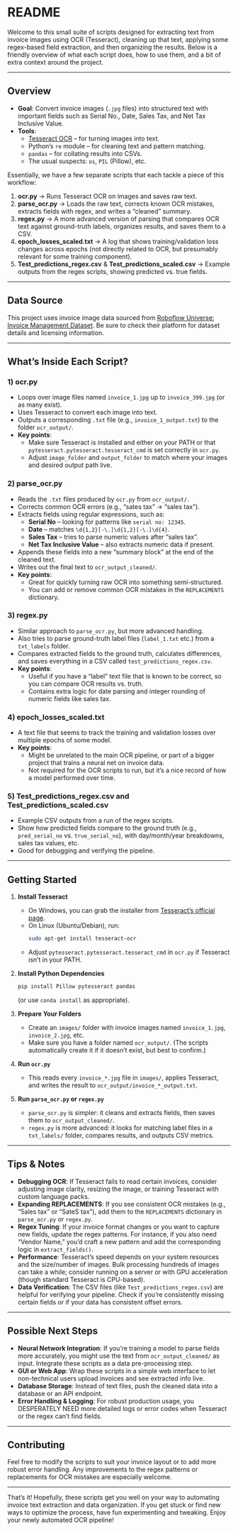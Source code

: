 # README

Welcome to this small suite of scripts designed for extracting text from invoice images using OCR (Tesseract), cleaning up that text, applying some regex-based field extraction, and then organizing the results. Below is a friendly overview of what each script does, how to use them, and a bit of extra context around the project.

---

## Overview

- **Goal**: Convert invoice images (`.jpg` files) into structured text with important fields such as Serial No., Date, Sales Tax, and Net Tax Inclusive Value.
- **Tools**:
  - [Tesseract OCR](https://github.com/tesseract-ocr/tesseract) – for turning images into text.
  - Python’s `re` module – for cleaning text and pattern matching.
  - `pandas` – for collating results into CSVs.
  - The usual suspects: `os`, `PIL` (Pillow), etc.

Essentially, we have a few separate scripts that each tackle a piece of this workflow:

1. **ocr.py** → Runs Tesseract OCR on images and saves raw text.
2. **parse\_ocr.py** → Loads the raw text, corrects known OCR mistakes, extracts fields with regex, and writes a “cleaned” summary.
3. **regex.py** → A more advanced version of parsing that compares OCR text against ground-truth labels, organizes results, and saves them to a CSV.
4. **epoch\_losses\_scaled.txt** → A log that shows training/validation loss changes across epochs (not directly related to OCR, but presumably relevant for some training component).
5. **Test\_predictions\_regex.csv** & **Test\_predictions\_scaled.csv** → Example outputs from the regex scripts, showing predicted vs. true fields.

---

## Data Source

This project uses invoice image data sourced from [Roboflow Universe: Invoice Management Dataset](https://universe.roboflow.com/cvip-workspace/invoice-management). Be sure to check their platform for dataset details and licensing information.

---

## What’s Inside Each Script?

### 1) **ocr.py**

- Loops over image files named `invoice_1.jpg` up to `invoice_399.jpg` (or as many exist).
- Uses Tesseract to convert each image into text.
- Outputs a corresponding `.txt` file (e.g., `invoice_1_output.txt`) to the folder `ocr_output/`.
- **Key points**:
  - Make sure Tesseract is installed and either on your PATH or that `pytesseract.pytesseract.tesseract_cmd` is set correctly in `ocr.py`.
  - Adjust `image_folder` and `output_folder` to match where your images and desired output path live.

### 2) **parse\_ocr.py**

- Reads the `.txt` files produced by `ocr.py` from `ocr_output/`.
- Corrects common OCR errors (e.g., “sates tax” → “sales tax”).
- Extracts fields using regular expressions, such as:
  - **Serial No** – looking for patterns like `serial no: 12345`.
  - **Date** – matches `\d{1,2}[-\.]\d{1,2}[-\.]\d{4}`.
  - **Sales Tax** – tries to parse numeric values after “sales tax”.
  - **Net Tax Inclusive Value** – also extracts numeric data if present.
- Appends these fields into a new “summary block” at the end of the cleaned text.
- Writes out the final text to `ocr_output_cleaned/`.
- **Key points**:
  - Great for quickly turning raw OCR into something semi-structured.
  - You can add or remove common OCR mistakes in the `REPLACEMENTS` dictionary.

### 3) **regex.py**

- Similar approach to `parse_ocr.py`, but more advanced handling.
- Also tries to parse ground-truth label files (`label_1.txt` etc.) from a `txt_labels` folder.
- Compares extracted fields to the ground truth, calculates differences, and saves everything in a CSV called `test_predictions_regex.csv`.
- **Key points**:
  - Useful if you have a “label” text file that is known to be correct, so you can compare OCR results vs. truth.
  - Contains extra logic for date parsing and integer rounding of numeric fields like sales tax.

### 4) **epoch\_losses\_scaled.txt**

- A text file that seems to track the training and validation losses over multiple epochs of some model.
- **Key points**:
  - Might be unrelated to the main OCR pipeline, or part of a bigger project that trains a neural net on invoice data.
  - Not required for the OCR scripts to run, but it’s a nice record of how a model performed over time.

### 5) **Test\_predictions\_regex.csv** and **Test\_predictions\_scaled.csv**

- Example CSV outputs from a run of the regex scripts.
- Show how predicted fields compare to the ground truth (e.g., `pred_serial_no` vs. `true_serial_no`), with day/month/year breakdowns, sales tax values, etc.
- Good for debugging and verifying the pipeline.

---

## Getting Started

1. **Install Tesseract**

   - On Windows, you can grab the installer from [Tesseract’s official page](https://github.com/tesseract-ocr/tesseract/wiki).
   - On Linux (Ubuntu/Debian), run:
     ```bash
     sudo apt-get install tesseract-ocr
     ```
   - Adjust `pytesseract.pytesseract.tesseract_cmd` in `ocr.py` if Tesseract isn’t in your PATH.

2. **Install Python Dependencies**

   ```bash
   pip install Pillow pytesseract pandas
   ```

   (or use `conda install` as appropriate).

3. **Prepare Your Folders**

   - Create an `images/` folder with invoice images named `invoice_1.jpg`, `invoice_2.jpg`, etc.
   - Make sure you have a folder named `ocr_output/`. (The scripts automatically create it if it doesn’t exist, but best to confirm.)

4. **Run `ocr.py`**

   - This reads every `invoice_*.jpg` file in `images/`, applies Tesseract, and writes the result to `ocr_output/invoice_*_output.txt`.

5. **Run `parse_ocr.py` or `regex.py`**

   - `parse_ocr.py` is simpler: it cleans and extracts fields, then saves them to `ocr_output_cleaned/`.
   - `regex.py` is more advanced: it looks for matching label files in a `txt_labels/` folder, compares results, and outputs CSV metrics.

---

## Tips & Notes

- **Debugging OCR**: If Tesseract fails to read certain invoices, consider adjusting image clarity, resizing the image, or training Tesseract with custom language packs.
- **Expanding REPLACEMENTS**: If you see consistent OCR mistakes (e.g., “5ales tax” or “SateS tax”), add them to the `REPLACEMENTS` dictionary in `parse_ocr.py` or `regex.py`.
- **Regex Tuning**: If your invoice format changes or you want to capture new fields, update the regex patterns. For instance, if you also need “Vendor Name,” you’d craft a new pattern and add the corresponding logic in `extract_fields()`.
- **Performance**: Tesseract’s speed depends on your system resources and the size/number of images. Bulk processing hundreds of images can take a while; consider running on a server or with GPU acceleration (though standard Tesseract is CPU-based).
- **Data Verification**: The CSV files (like `Test_predictions_regex.csv`) are helpful for verifying your pipeline. Check if you’re consistently missing certain fields or if your data has consistent offset errors.

---

## Possible Next Steps

- **Neural Network Integration**: If you’re training a model to parse fields more accurately, you might use the text from `ocr_output_cleaned/` as input. Integrate these scripts as a data pre-processing step.
- **GUI or Web App**: Wrap these scripts in a simple web interface to let non-technical users upload invoices and see extracted info live.
- **Database Storage**: Instead of text files, push the cleaned data into a database or an API endpoint.
- **Error Handling & Logging**: For robust production usage, you DESPERATELY NEED more detailed logs or error codes when Tesseract or the regex can’t find fields.

---

## Contributing

Feel free to modify the scripts to suit your invoice layout or to add more robust error handling. Any improvements to the regex patterns or replacements for OCR mistakes are especially welcome.

---

That’s it! Hopefully, these scripts get you well on your way to automating invoice text extraction and data organization. If you get stuck or find new ways to optimize the process, have fun experimenting and tweaking. Enjoy your newly automated OCR pipeline!

